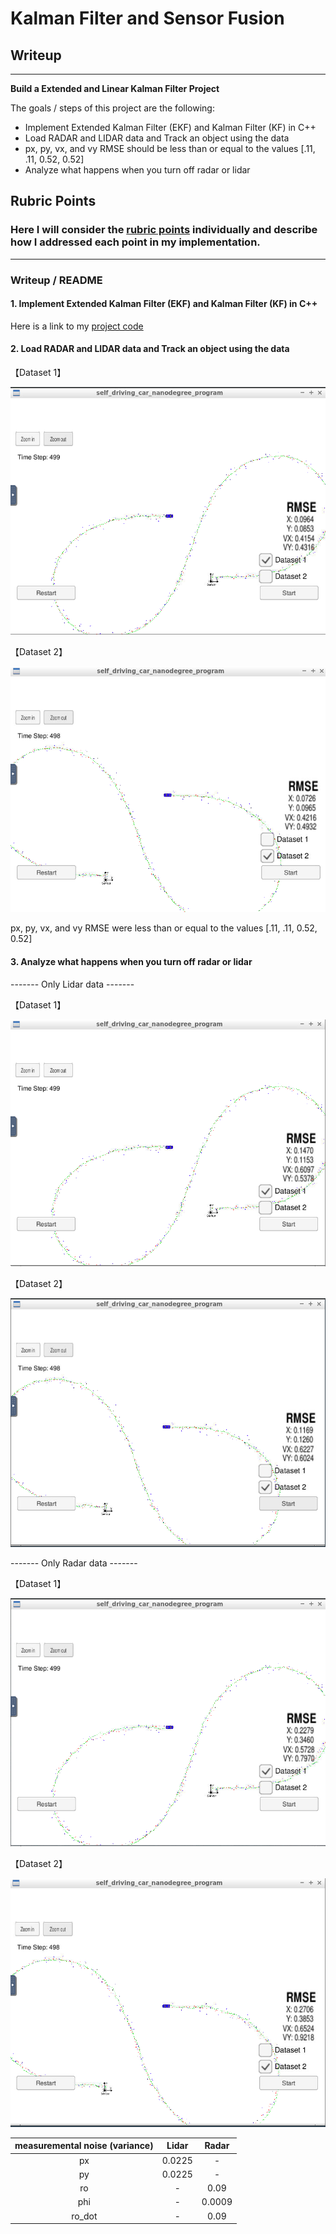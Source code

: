 # **Kalman Filter and Sensor Fusion** 

## Writeup

---

**Build a Extended and Linear Kalman Filter Project**

The goals / steps of this project are the following:
* Implement Extended Kalman Filter (EKF) and Kalman Filter (KF) in C++
* Load RADAR and LIDAR data and Track an object using the data
* px, py, vx, and vy RMSE should be less than or equal to the values [.11, .11, 0.52, 0.52]
* Analyze what happens when you turn off radar or lidar


## Rubric Points
### Here I will consider the [rubric points](https://review.udacity.com/#!/rubrics/748/view) individually and describe how I addressed each point in my implementation.  

---
### Writeup / README

#### 1. Implement Extended Kalman Filter (EKF) and Kalman Filter (KF) in C++

Here is a link to my [project code](./src)

#### 2. Load RADAR and LIDAR data and Track an object using the data

【Dataset 1】

![alt text](./results/SF_1.png)

【Dataset 2】

![alt text](./results/SF_2.png)

px, py, vx, and vy RMSE were less than or equal to the values [.11, .11, 0.52, 0.52]

#### 3. Analyze what happens when you turn off radar or lidar

------- Only Lidar data -------

【Dataset 1】

![alt text](./results/LIDAR_1.png)

【Dataset 2】

![alt text](./results/LIDAR_2.png)

------- Only Radar data -------

【Dataset 1】

![alt text](./results/RADAR_1.png)

【Dataset 2】

![alt text](./results/RADAR_2.png)

| measuremental noise (variance) | Lidar | Radar |
|:-----------:|:------------:|:------------:|
| px | 0.0225 | - |
| py | 0.0225 | - |
| ro | - | 0.09 |
| phi | - | 0.0009 |
| ro_dot | - | 0.09 |
